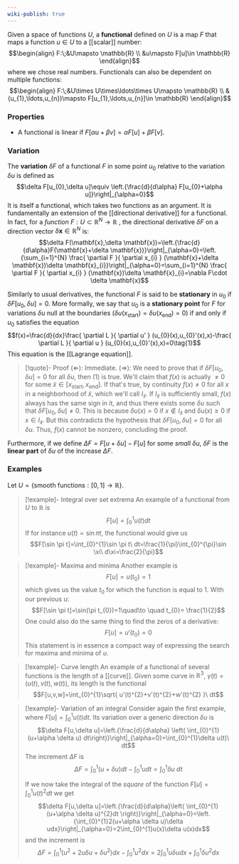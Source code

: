 ```yaml
---
wiki-publish: true
---
```

Given a space of functions $U$, a **functional** defined on $U$ is a map $F$ that maps a function $u\in U$ to a [[scalar]] number:
$$\begin{align}
F:\;&U\mapsto \mathbb{R} \\
&u\mapsto F[u]\in \mathbb{R}
\end{align}$$
where we chose real numbers. Functionals can also be dependent on multiple functions:
$$\begin{align}
F:\;&U\times U\times\ldots\times U\mapsto \mathbb{R} \\
&(u_{1},\ldots,u_{n})\mapsto F[u_{1},\ldots,u_{n}]\in \mathbb{R}
\end{align}$$
### Properties
- A functional is linear if $F[\alpha u+\beta v]=\alpha F[u]+\beta F[v]$.
### Variation
The **variation** $\delta F$ of a functional $F$ in some point $u_{0}$ relative to the variation $\delta u$ is defined as
$$\delta F[u_{0},\delta u]\equiv \left.{\frac{d}{d\alpha} F[u_{0}+\alpha u]}\right|_{\alpha=0}$$
It is itself a functional, which takes two functions as an argument. It is fundamentally an extension of the [[directional derivative]] for a functional. In fact, for a *function* $F:U\subset \mathbb{R}^{N}\to \mathbb{R}$ , the directional derivative $\delta F$ on a direction vector $\delta \mathbf{x} \in \mathbb{R}^{N}$ is:
$$\delta F(\mathbf{x},\delta \mathbf{x})=\left.{\frac{d}{d\alpha}F(\mathbf{x}+\delta \mathbf{x})}\right|_{\alpha=0}=\left.{\sum_{i=1}^{N} \frac{ \partial F }{ \partial x_{i} } (\mathbf{x}+\delta \mathbf{x})\delta \mathbf{x}_{i}}\right|_{\alpha=0}=\sum_{i=1}^{N} \frac{ \partial F }{ \partial x_{i} } (\mathbf{x})\delta \mathbf{x}_{i}=\nabla F\cdot \delta \mathbf{x}$$

Similarly to usual derivatives, the functional $F$ is said to be **stationary** in $u_{0}$ if $\delta F[u_{0},\delta u]=0$. More formally, we say that $u_{0}$ is a **stationary point** for $F$ for variations $\delta u$ null at the boundaries ($\delta u(x_\text{start})=\delta u(x_\text{end})=0$) if and only if $u_{0}$ satisfies the equation
$$f(x)=\frac{d}{dx}\frac{ \partial L }{ \partial u' } (u_{0}(x),u_{0}'(x),x)-\frac{ \partial L }{ \partial u } (u_{0}(x),u_{0}'(x),x)=0\tag{1}$$
This equation is the [[Lagrange equation]].

> [!quote]- Proof
> $(\Leftarrow)$: Immediate.
> $(\Rightarrow)$: We need to prove that if $\delta F[u_{0},\delta u]=0$ for all $\delta u$, then $(1)$ is true. We'll claim that $f(x)$ is actually $\neq 0$ for some $\tilde{x}\in[x_\text{start},x_\text{end}]$. If that's true, by continuity $f(x)\neq 0$ for all $x$ in a neighborhood of $\tilde{x}$, which we'll call $I_{\tilde{x}}$. If $I_{\tilde{x}}$ is sufficiently small, $f(x)$ always has the same sign in it, and thus there exists some $\delta u$ such that $\delta F[u_{0},\delta u]\neq 0$. This is because $\delta u(x)=0$ if $x\not\in I_{\tilde{x}}$ and $\delta u(x)\geq 0$ if $x \in I_{\tilde{x}}$. But this contradicts the hypothesis that $\delta F[u_{0},\delta u]=0$ for all $\delta u$. Thus, $f(x)$ cannot be nonzero, concluding the proof.

Furthermore, if we define $\Delta F=F[u+\delta u]-F[u]$ for some *small* $\delta u$, $\delta F$ is the **linear part** of $\delta u$ of the increase $\Delta F$.
### Examples
Let $U=\{ \text{smooth functions}:[0,1]\to \mathbb{R} \}$.

> [!example]- Integral over set extrema
> An example of a functional from $U$ to $\mathbb{R}$ is
> $$F[u]=\int_{0}^{1}u(t)dt$$
> If for instance $u(t)=\sin \pi t$, the functional would give us
> $$F[\sin \pi t]=\int_{0}^{1}\sin \pi t\ dt=\frac{1}{\pi}\int_{0}^{\pi}\sin \xi\ d\xi=\frac{2}{\pi}$$

> [!example]- Maxima and minima
> Another example is
> $$F[u]=u(t_{0})=1$$
> which gives us the value $t_{0}$ for which the function is equal to $1$. With our previous $u$:
> $$F[\sin \pi t]=\sin(\pi t_{0})=1\quad\to \quad t_{0}= \frac{1}{2}$$
> One could also do the same thing to find the zeros of a derivative:
> $$F[u]=u'(t_{0})=0$$
> This statement is in essence a compact way of expressing the search for maxima and minima of $u$.

> [!example]- Curve length
> An example of a functional of several functions is the length of a [[curve]]. Given some curve in $\mathbb{R}^{3}$, $\gamma(t)=(u(t),v(t),w(t))$, its length is the functional
> $$F[u,v,w]=\int_{0}^{1}\sqrt{ u'(t)^{2}+v'(t)^{2}+w'(t)^{2} }\ dt$$

> [!example]- Variation of an integral
> Consider again the first example, where $F[u]=\int_{0}^{1}u(t)dt$. Its variation over a generic direction $\delta u$ is
> $$\delta F[u,\delta u]=\left.{\frac{d}{d\alpha} \left( \int_{0}^{1}(u+\alpha \delta u) dt\right)}\right|_{\alpha=0}=\int_{0}^{1}\delta u(t)\ dt$$
> The increment $\Delta F$ is
> $$\Delta F=\int_{0}^{1}(u+\delta u)dt-\int_{0}^{1}udt=\int_{0}^{1}\delta u\ dt$$
> 
> If we now take the integral of the *square* of the function $F[u]=\int_{0}^{1}u(t)^{2}dt$ we get
> $$\delta F[u,\delta u]=\left.{\frac{d}{d\alpha}\left( \int_{0}^{1}(u+\alpha \delta u)^{2}dt \right)}\right|_{\alpha=0}=\left.{\int_{0}^{1}2(u+\alpha \delta u)\delta udx}\right|_{\alpha=0}=2\int_{0}^{1}u(x)\delta u(x)dx$$
> and the increment is
> $$\Delta F=\int_{0}^{1}(u^{2}+2u\delta u+\delta u^{2})dx-\int_{0}^{1}u^{2}dx=2\int_{0}^{1} u\delta udx+\int_{0}^{1} \delta u^{2}dx$$
